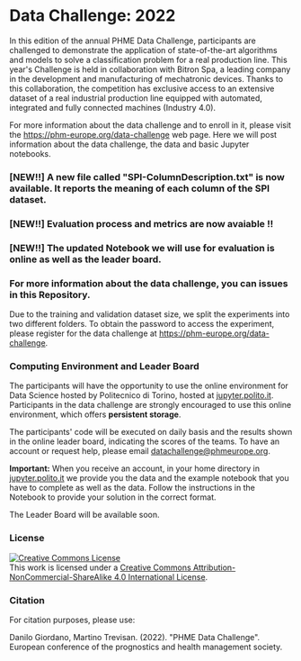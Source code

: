 Data Challenge: 2022
=========================================

In this edition of the annual PHME Data Challenge, participants are challenged to demonstrate the application of state-of-the-art algorithms and models to solve a classification problem for a real production line. This year's Challenge is held in collaboration with Bitron Spa, a leading company in the development and manufacturing of mechatronic devices. Thanks to this collaboration, the competition has exclusive access to an extensive dataset of a real industrial production line equipped with automated, integrated and fully connected machines (Industry 4.0).

For more information about the data challenge and to enroll in it, please visit the https://phm-europe.org/data-challenge web page.
Here we will post information about the data challenge, the data and basic Jupyter notebooks.

### [NEW!!] A new file called "SPI-ColumnDescription.txt" is now available. It reports the meaning of each column of the SPI dataset.
### [NEW!!] Evaluation process and metrics are now avaiable !!
### [NEW!!] The updated Notebook we will use for evaluation is online as well as the leader board.

### For more information about the data challenge, you can issues in this Repository.

Due to the training and validation dataset size, we split the experiments into two different folders. To obtain the password to access the experiment, please register for the data challenge at https://phm-europe.org/data-challenge.

### Computing Environment and Leader Board
The participants will have the opportunity to use the online environment for Data Science hosted by Politecnico di Torino, hosted at [jupyter.polito.it](https://jupyter.polito.it). Participants in the data challenge are strongly encouraged to use this online environment, which offers **persistent storage**.

The participants' code will be executed on daily basis and the results shown in the online leader board, indicating the scores of the teams.
To have an account or request help, please email [datachallenge@phmeurope.org](mailto:datachallenge@phmeurope.org).

**Important:**
When you receive an account, in your home directory in [jupyter.polito.it](https://jupyter.polito.it) we provide you the data and the example notebook that you have to complete as well as the data. Follow the instructions in the Notebook to provide your solution in the correct format. 

The Leader Board will be available soon.

### License
<a rel="license" href="http://creativecommons.org/licenses/by-nc-sa/4.0/"><img alt="Creative Commons License" style="border-width:0" src="https://i.creativecommons.org/l/by-nc-sa/4.0/88x31.png" /></a><br />This work is licensed under a <a rel="license" href="http://creativecommons.org/licenses/by-nc-sa/4.0/">Creative Commons Attribution-NonCommercial-ShareAlike 4.0 International License</a>.

### Citation
For citation purposes, please use:

Danilo Giordano, Martino Trevisan. (2022). "PHME Data Challenge". European conference of the prognostics and health management society.
